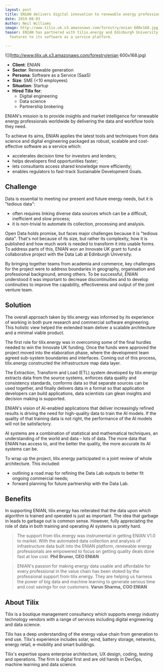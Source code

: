 ```yaml
---
layout: post
title: ENIAN delivers digital innovation to renewable energy professionals
date: 2019-08-03
Author: Neil Williams
image: http://www.tilix.uk.s3.amazonaws.com/forestry/enian 600x168.jpg
teaser: ENIAN has partnered with tilix.energy and Edinburgh University to add compelling
  features to its software as a service platform.

---
```

![](http://www.tilix.uk.s3.amazonaws.com/forestry/enian 600x168.jpg)

* **Client**: ENIAN
* **Sector**: Renewable generation
* **Persona**: Software as a Service (SaaS)
* **Size**: SME (<10 employees)
* **Situation**: Startup
* **Hired Tilix for**:
  * Digital engineering
  * Data science
  * Partnership brokering

ENIAN's mission is to provide insights and market intelligence for renewable energy professionals worldwide by delivering the data and workflow tools they need.

To achieve its aims, ENIAN applies the latest tools and techniques from data science and digital engineering packaged as robust, scalable and cost-effective software as a service which:

* accelerates decision time for investors and lenders;
* helps developers find opportunities faster;
* lets consultants access shared knowledge more efficiently;
* enables regulators to fast-track Sustainable Development Goals.

## Challenge

Data is essential to meeting our present and future energy needs, but it is "tedious data":

* often requires linking diverse data sources which can be a difficult, inefficient and slow process;
* it is non-trivial to automate its collection, processing and analysis.

Open Data holds promise, but faces major challenges because it is "tedious data". That's not because of its size, but rather its complexity, how it is published and how much work is needed to transform it into usable forms. To address parts of this, ENIAN won an Innovate UK grant to fund a collaborative project with the Data Lab at Edinburgh University.

By bringing together teams from academia and commerce, key challenges for the project were to address boundaries in geography, organisation and professional background, among others. To be successful, ENIAN understood it was important to decrease discontinuities and to develop continuities to improve the capability, effectiveness and output of the joint venture team.

## Solution

The overall approach taken by tilix.energy was informed by its experience of working in both pure research and commercial software engineering. This holistic view helped the extended team deliver a scalable architecture and a minimal viable product.

The first role for tilix.energy was in overcoming some of the final hurdles needed to win the Innovate UK funding. Once the funds were approved the project moved into the elaboration phase, where the development team agreed sub-system boundaries and interfaces. Coming out of this process, tilix.energy constructed the infrastructure map data layer.

The Extraction, Transform and Load (ETL) system developed by tilix.energy extracts data from the source systems, enforces data quality and consistency standards, conforms data so that separate sources can be used together, and finally delivers data in a format so that application developers can build applications, data scientists can glean insights and decision making is supported.

ENIAN's vision of AI-enabled applications that deliver increasingly refined results is driving the need for high-quality data to train the AI models. If the quality of that training data is not right, the performance of the AI models will not be satisfactory.

AI systems are a combination of statistical and mathematical techniques, an understanding of the world and data – lots of data. The more data that ENIAN has access to, and the better the quality, the more accurate its AI systems can be.

To wrap up the project, tilix.energy participated in a joint review of whole architecture. This included:

* outlining a road map for refining the Data Lab outputs to better fit ongoing commercial needs;
* forward planning for future partnership with the Data Lab.

## Benefits

In supporting ENIAN, tilix.energy has reiterated that the data upon which algorithm is trained and operated is just as important. The idea that garbage in leads to garbage out is common sense. However, fully appreciating the role of data in both training and operating AI systems is pretty hard.

> The support from tilix.energy was instrumental in getting ENIAN V1.0 to market. With the automated data collection and analysis of infrastructure data built into the ENIAN platform, renewable energy professionals are empowered to focus on getting quality deals done fast at low cost. **Phil Bruner, CEO ENIAN**

> ENIAN's passion for making energy data usable and affordable for every professional in the value chain has been stoked by the professional support from tilix.energy. They are helping us harness the power of big data and machine learning to generate serious time and cost savings for our customers. **Varun Sharma, COO ENIAN**

## About Tilix

Tilix is a boutique management consultancy which supports energy industry technology vendors with a range of services including digital engineering and data science.

Tilix has a deep understanding of the energy value chain from generation to end use. Tilix's experience includes solar, wind, battery storage, networks, energy retail, e-mobility and smart buildings.

Tilix's expertise spans enterprise architecture, UX design, coding, testing and operations. The firm is digital first and are old hands in DevOps, machine learning and data science.